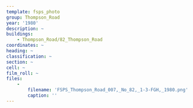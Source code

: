 ```yaml
---
template: fsps_photo
group: Thompson_Road
year: '1980'
description: ~
buildings:
    - Thompson_Road/82_Thompson_Road
coordinates: ~
heading: ~
classification: ~
section: ~
cell: ~
film_roll: ~
files:
    -
        filename: 'FSPS_Thompson_Road_007,_No_82,_1-3-FGH,_1980.png'
        caption: ''
---
```

